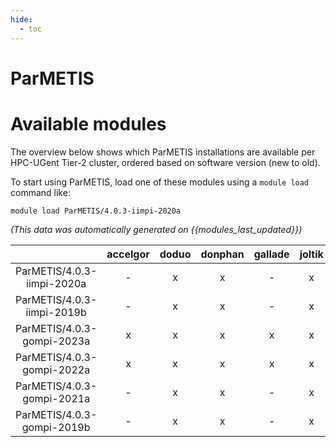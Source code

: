 ```yaml
---
hide:
  - toc
---
```


ParMETIS
========

# Available modules


The overview below shows which ParMETIS installations are available per HPC-UGent Tier-2 cluster, ordered based on software version (new to old).

To start using ParMETIS, load one of these modules using a `module load` command like:

```shell
module load ParMETIS/4.0.3-iimpi-2020a
```

*(This data was automatically generated on {{modules_last_updated}})*  

| |accelgor|doduo|donphan|gallade|joltik|shinx|skitty|
| :---: | :---: | :---: | :---: | :---: | :---: | :---: | :---: |
|ParMETIS/4.0.3-iimpi-2020a|-|x|x|-|x|-|-|
|ParMETIS/4.0.3-iimpi-2019b|-|x|x|-|x|-|-|
|ParMETIS/4.0.3-gompi-2023a|x|x|x|x|x|x|x|
|ParMETIS/4.0.3-gompi-2022a|x|x|x|x|x|-|-|
|ParMETIS/4.0.3-gompi-2021a|-|x|x|-|x|-|-|
|ParMETIS/4.0.3-gompi-2019b|-|x|x|-|x|-|-|
